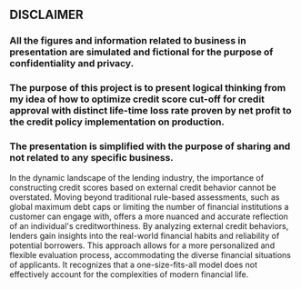 ## DISCLAIMER
### All the figures and information related to business in presentation are simulated and fictional for the purpose of confidentiality and privacy. 
### The purpose of this project is to present logical thinking from my idea of how to optimize credit score cut-off for credit approval with distinct life-time loss rate proven by net profit to the credit policy implementation on production.
### The presentation is simplified with the purpose of sharing and not related to any specific business.  



In the dynamic landscape of the lending industry, the importance of constructing credit scores based on external credit behavior cannot be overstated. Moving beyond traditional rule-based assessments, such as global maximum debt caps or limiting the number of financial institutions a customer can engage with, offers a more nuanced and accurate reflection of an individual's creditworthiness. By analyzing external credit behaviors, lenders gain insights into the real-world financial habits and reliability of potential borrowers. This approach allows for a more personalized and flexible evaluation process, accommodating the diverse financial situations of applicants. It recognizes that a one-size-fits-all model does not effectively account for the complexities of modern financial life.
